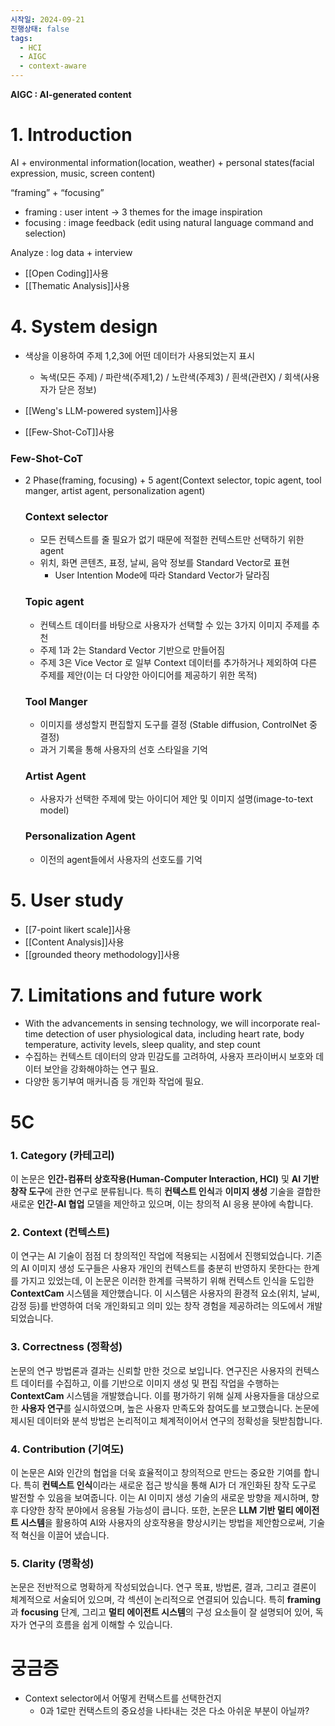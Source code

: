 ```yaml
---
시작일: 2024-09-21
진행상태: false
tags:
  - HCI
  - AIGC
  - context-aware
---
```

**AIGC : AI-generated content**

# 1. Introduction

AI + environmental information(location, weather) + personal states(facial expression, music, screen content)

“framing” + “focusing”

- framing : user intent → 3 themes for the image inspiration
- focusing : image feedback (edit using natural language command and selection)

Analyze : log data + interview

- [[Open Coding]]사용
- [[Thematic Analysis]]사용

# 4. System design

- 색상을 이용하여 주제 1,2,3에 어떤 데이터가 사용되었는지 표시
    - 녹색(모든 주제) / 파란색(주제1,2) / 노란색(주제3) / 흰색(관련X) / 회색(사용자가 닫은 정보)

- [[Weng's LLM-powered system]]사용
- [[Few-Shot-CoT]]사용

### Few-Shot-CoT
- 2 Phase(framing, focusing) + 5 agent(Context selector, topic agent, tool manger, artist agent, personalization agent)
    
    ### Context selector
    
    - 모든 컨텍스트를 줄 필요가 없기 때문에 적절한 컨텍스트만 선택하기 위한 agent
    - 위치, 화면 콘텐츠, 표정, 날씨, 음악 정보를 Standard Vector로 표현
        - User Intention Mode에 따라 Standard Vector가 달라짐
    
    ### Topic agent
    
    - 컨텍스트 데이터를 바탕으로 사용자가 선택할 수 있는 3가지 이미지 주제를 추천
    - 주제 1과 2는 Standard Vector 기반으로 만들어짐
    - 주제 3은 Vice Vector 로 일부 Context 데이터를 추가하거나 제외하여 다른 주제를 제안(이는 더 다양한 아이디어를 제공하기 위한 목적)
    
    ### Tool Manger
    
    - 이미지를 생성할지 편집할지 도구를 결정 (Stable diffusion, ControlNet 중 결정)
    - 과거 기록을 통해 사용자의 선호 스타일을 기억
    
    ### Artist Agent
    
    - 사용자가 선택한 주제에 맞는 아이디어 제안 및 이미지 설명(image-to-text model)
    
    ### Personalization Agent
    
    - 이전의 agent들에서 사용자의 선호도를 기억

# 5. User study

- [[7-point likert scale]]사용
- [[Content Analysis]]사용
- [[grounded theory methodology]]사용

# 7. Limitations and future work

- With the advancements in sensing technology, we will incorporate real-time detection of user physiological data, including heart rate, body temperature, activity levels, sleep quality, and step count
- 수집하는 컨텍스트 데이터의 양과 민감도를 고려하여, 사용자 프라이버시 보호와 데이터 보안을 강화해야하는 연구 필요.
- 다양한 동기부여 매커니즘 등 개인화 작업에 필요.

# 5C

### 1. Category (카테고리)

이 논문은 **인간-컴퓨터 상호작용(Human-Computer Interaction, HCI)** 및 **AI 기반 창작 도구**에 관한 연구로 분류됩니다. 특히 **컨텍스트 인식**과 **이미지 생성** 기술을 결합한 새로운 **인간-AI 협업** 모델을 제안하고 있으며, 이는 창의적 AI 응용 분야에 속합니다.

### 2. Context (컨텍스트)

이 연구는 AI 기술이 점점 더 창의적인 작업에 적용되는 시점에서 진행되었습니다. 기존의 AI 이미지 생성 도구들은 사용자 개인의 컨텍스트를 충분히 반영하지 못한다는 한계를 가지고 있었는데, 이 논문은 이러한 한계를 극복하기 위해 컨텍스트 인식을 도입한 **ContextCam** 시스템을 제안했습니다. 이 시스템은 사용자의 환경적 요소(위치, 날씨, 감정 등)를 반영하여 더욱 개인화되고 의미 있는 창작 경험을 제공하려는 의도에서 개발되었습니다.

### 3. Correctness (정확성)

논문의 연구 방법론과 결과는 신뢰할 만한 것으로 보입니다. 연구진은 사용자의 컨텍스트 데이터를 수집하고, 이를 기반으로 이미지 생성 및 편집 작업을 수행하는 **ContextCam** 시스템을 개발했습니다. 이를 평가하기 위해 실제 사용자들을 대상으로 한 **사용자 연구**를 실시하였으며, 높은 사용자 만족도와 참여도를 보고했습니다. 논문에 제시된 데이터와 분석 방법은 논리적이고 체계적이어서 연구의 정확성을 뒷받침합니다.

### 4. Contribution (기여도)

이 논문은 AI와 인간의 협업을 더욱 효율적이고 창의적으로 만드는 중요한 기여를 합니다. 특히 **컨텍스트 인식**이라는 새로운 접근 방식을 통해 AI가 더 개인화된 창작 도구로 발전할 수 있음을 보여줍니다. 이는 AI 이미지 생성 기술의 새로운 방향을 제시하며, 향후 다양한 창작 분야에서 응용될 가능성이 큽니다. 또한, 논문은 **LLM 기반 멀티 에이전트 시스템**을 활용하여 AI와 사용자의 상호작용을 향상시키는 방법을 제안함으로써, 기술적 혁신을 이끌어 냈습니다.

### 5. Clarity (명확성)

논문은 전반적으로 명확하게 작성되었습니다. 연구 목표, 방법론, 결과, 그리고 결론이 체계적으로 서술되어 있으며, 각 섹션이 논리적으로 연결되어 있습니다. 특히 **framing**과 **focusing** 단계, 그리고 **멀티 에이전트 시스템**의 구성 요소들이 잘 설명되어 있어, 독자가 연구의 흐름을 쉽게 이해할 수 있습니다.

# 궁금증

- Context selector에서 어떻게 컨택스트를 선택한건지
    - 0과 1로만 컨택스트의 중요성을 나타내는 것은 다소 아쉬운 부분이 아닐까?